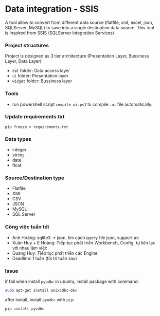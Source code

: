 # Data integration - SSIS 
A tool allow to convert from different data source (flatfile, xml, excel, json, SQLServer, MySQL) to save into a single destination data source. This tool is inspired from SSIS (SQLServer Integration Services)

### Project structures
Project is designed as 3 tier architecture (Presentation Layer, Bussiness Layer, Data Layer)

- `dal` folder: Data access layer
- `ui` folder: Presentation layer
- `widget` folder: Bussiness layer

### Tools
- run powershell script `compile_ui.ps1` to compile `.ui` file automatically.


### Update requirements.txt

```
pip freeze > requirements.txt
```

### Data types
- integer
- string
- date
- float

### Source/Destination type
- Flatfile
- XML
- CSV
- JSON
- MySQL
- SQL Server

### Công việc tuần tới
- Anh Hoàng: sqlite3 -> json, tìm cách query file json, support ae
- Xuân Huy + E Hoàng: Tiếp tục phát triển Workbench, Config, tự liên lạc với nhau làm việc
- Quang Huy: Tiếp tục phát triển các Engine
- Deadline: 1 tuần (tối t4 tuần sau)

### Issue

if fail when install `pyodbc` in ubuntu, install package with command: 

```bash
sudo apt-get install unixodbc-dev
```

after install, install `pyodbc` with `pip`: 

```bash
pip isntall pyodbc
```
